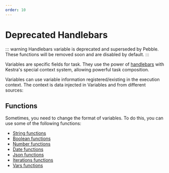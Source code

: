 ```yaml
---
order: 10
---
```


# Deprecated Handlebars

::: warning
Handlebars variable is deprecated and superseded by Pebble. These functions will be removed soon and are disabled by default.
:::

Variables are specific fields for task. They use the power of [handlebars](https://handlebarsjs.com/guide/) with Kestra's special context system, allowing powerful task composition.

Variables can use variable information registered/existing in the execution context. The context is data injected in Variables and from different sources:

## Functions

Sometimes, you need to change the format of variables. To do this, you can use some of the following functions:

- [String functions](./string.md)
- [Boolean functions](./boolean.md)
- [Number functions](./number.md)
- [Date functions](./date.md)
- [Json functions](./json.md)
- [Iterations functions](./iterations.md)
- [Vars functions](./vars.md)
